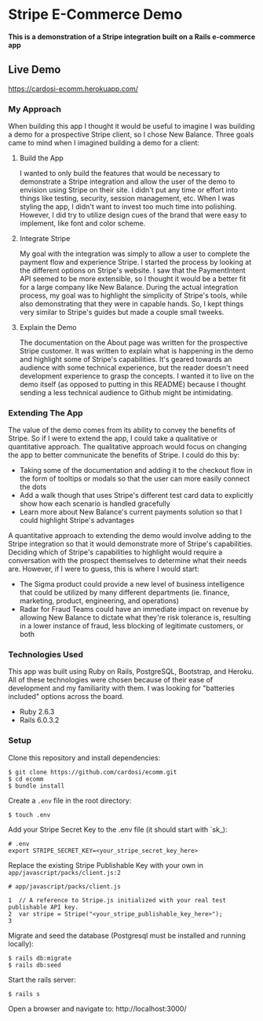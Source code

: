 # Stripe E-Commerce Demo

#### This is a demonstration of a Stripe integration built on a Rails e-commerce app

## Live Demo
https://cardosi-ecomm.herokuapp.com/



### My Approach
When building this app I thought it would be useful to imagine I was building a demo for a prospective Stripe client, so I chose New Balance. Three goals came to mind when I imagined building a demo for a client:
1. Build the App

   I wanted to only build the features that would be necessary to demonstrate a Stripe integration and allow the user of the demo to envision using Stripe on their site. I didn't put any time or effort into things like testing, security, session management, etc. When I was styling the app, I didn't want to invest too much time into polishing. However, I did try to utilize design cues of the brand that were easy to implement, like font and color scheme.
1. Integrate Stripe

    My goal with the integration was simply to allow a user to complete the payment flow and experience Stripe. I started the process by looking at the different options on Stripe's website. I saw that the PaymentIntent API seemed to be more extensible, so I thought it would be a better fit for a large company like New Balance. During the actual integration process, my goal was to highlight the simplicity of Stripe's tools, while also demonstrating that they were in capable hands. So, I kept things very similar to Stripe's guides but made a couple small tweeks.

1. Explain the Demo

   The documentation on the About page was written for the prospective Stripe customer. It was written to explain what is happening in the demo and highlight some of Stripe's capabilities. It's geared towards an audience with some technical experience, but the reader doesn't need development experience to grasp the concepts. I wanted it to live on the demo itself (as opposed to putting in this README) because I thought sending a less technical audience to Github might be intimidating.



### Extending The App
The value of the demo comes from its ability to convey the benefits of Stripe. So if I were to extend the app, I could take a qualitative or quantitative approach. The qualitative approach would focus on changing the app to better communicate the benefits of Stripe. I could do this by:
* Taking some of the documentation and adding it to the checkout flow in the form of tooltips or modals so that the user can more easily connect the dots
* Add a walk though that uses Stripe's different test card data to explicitly show how each scenario is handled gracefully
* Learn more about New Balance's current payments solution so that I could highlight Stripe's advantages

A quantitative approach to extending the demo would involve adding to the Stripe integration so that it would demonstrate more of Stripe's capabilities. Deciding which of Stripe's capabilities to highlight would require a conversation with the prospect themselves to determine what their needs are. However, if I were to guess, this is where I would start:
* The Sigma product could provide a new level of business intelligence that could be utilized by many different departments (ie. finance, marketing, product, engineering, and operations)
* Radar for Fraud Teams could have an immediate impact on revenue by allowing New Balance to dictate what they're risk tolerance is, resulting in a lower instance of fraud, less blocking of legitimate customers, or both

### Technologies Used
This app was built using Ruby on Rails, PostgreSQL, Bootstrap, and Heroku. All of these technologies were chosen because of their ease of development and my familiarity with them. I was looking for "batteries included" options across the board.
* Ruby 2.6.3
* Rails 6.0.3.2

### Setup

Clone this repository and install dependencies:
```
$ git clone https://github.com/cardosi/ecomm.git
$ cd ecomm
$ bundle install
```

Create a `.env` file in the root directory:
```
$ touch .env
```

Add your Stripe Secret Key to the .env file (it should start with `sk_):
```
# .env
export STRIPE_SECRET_KEY=<your_stripe_secret_key_here>
```

Replace the existing Stripe Publishable Key with your own in `app/javascript/packs/client.js:2`
```
# app/javascript/packs/client.js

1  // A reference to Stripe.js initialized with your real test publishable API key.
2  var stripe = Stripe("<your_stripe_publishable_key_here>");
3
```

Migrate and seed the database (Postgresql must be installed and running locally):
```
$ rails db:migrate
$ rails db:seed
```

Start the rails server:
```
$ rails s
```

Open a browser and navigate to: http://localhost:3000/